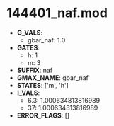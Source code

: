 # 144401_naf.mod

- **G_VALS**:
  - gbar_naf: 1.0
- **GATES**:
  - h: 1
  - m: 3
- **SUFFIX**: naf
- **GMAX_NAME**: gbar_naf
- **STATES**: ['m', 'h']
- **I_VALS**:
  - 6.3: 1.000634813816989
  - 37: 1.000634813816989
- **ERROR_FLAGS**: []
